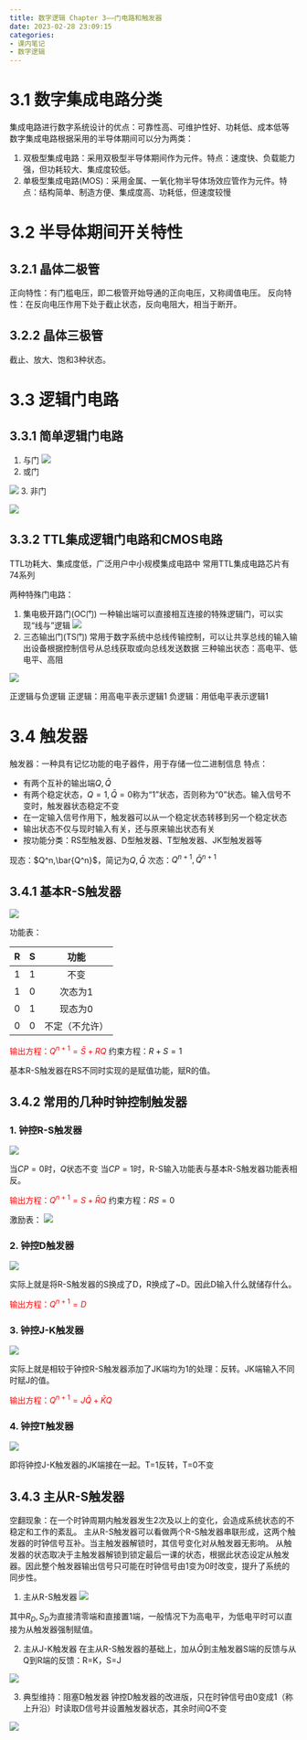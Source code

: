 ```yaml
---
title: 数字逻辑 Chapter 3——门电路和触发器
date: 2023-02-28 23:09:15
categories:
- 课内笔记
- 数字逻辑
---
```

# 3.1 数字集成电路分类
集成电路进行数字系统设计的优点：可靠性高、可维护性好、功耗低、成本低等
数字集成电路根据采用的半导体期间可以分为两类：
1. 双极型集成电路：采用双极型半导体期间作为元件。特点：速度快、负载能力强，但功耗较大、集成度较低。
2. 单极型集成电路(MOS)：采用金属、一氧化物半导体场效应管作为元件。特点：结构简单、制造方便、集成度高、功耗低，但速度较慢

# 3.2 半导体期间开关特性
## 3.2.1 晶体二极管
正向特性：有门槛电压，即二极管开始导通的正向电压，又称阈值电压。
反向特性：在反向电压作用下处于截止状态，反向电阻大，相当于断开。

## 3.2.2 晶体三极管
截止、放大、饱和3种状态。

# 3.3 逻辑门电路
## 3.3.1 简单逻辑门电路
1. 与门
![](1.png)
2. 或门

![](2.png)
3. 非门

![](3.png)

## 3.3.2 TTL集成逻辑门电路和CMOS电路
TTL功耗大、集成度低，广泛用户中小规模集成电路中
常用TTL集成电路芯片有74系列

两种特殊门电路：
1. 集电极开路门(OC门)
	一种输出端可以直接相互连接的特殊逻辑门，可以实现“线与”逻辑
![](4.png)
2. 三态输出门(TS门)
	常用于数字系统中总线传输控制，可以让共享总线的输入输出设备根据控制信号从总线获取或向总线发送数据
	三种输出状态：高电平、低电平、高阻

![](5.png)

正逻辑与负逻辑
正逻辑：用高电平表示逻辑1
负逻辑：用低电平表示逻辑1

# 3.4 触发器

触发器：一种具有记忆功能的电子器件，用于存储一位二进制信息
特点：
- 有两个互补的输出端$Q,\bar Q$
- 有两个稳定状态，$Q=1,\bar Q=0$称为“1”状态，否则称为“0”状态。输入信号不变时，触发器状态稳定不变
- 在一定输入信号作用下，触发器可以从一个稳定状态转移到另一个稳定状态
- 输出状态不仅与现时输入有关，还与原来输出状态有关
- 按功能分类：RS型触发器、D型触发器、T型触发器、JK型触发器等

现态：$Q^n,\bar{Q^n}$，简记为$Q,\bar Q$
次态：$Q^{n+1},\bar Q^{n+1}$

## 3.4.1 基本R-S触发器
![](6.png)

功能表：

|R|S|功能|
|:-:|:-:|:-:|
|1|1|不变|
|1|0|次态为1|
|0|1|现态为0|
|0|0|不定（不允许）|

<font color=red>输出方程：$Q^{n+1}=\bar S+RQ$</font>
约束方程：$R+S=1$

基本R-S触发器在RS不同时实现的是赋值功能，赋R的值。

## 3.4.2 常用的几种时钟控制触发器

### 1. 钟控R-S触发器
![](7.png)

当$CP=0$时，$Q$状态不变
当$CP=1$时，R-S输入功能表与基本R-S触发器功能表相反。

<font color=red>输出方程：$Q^{n+1}=S+\bar RQ$</font>
约束方程：$RS=0$

激励表：
![](8.png)

### 2. 钟控D触发器

![](9.png)

实际上就是将R-S触发器的S换成了D，R换成了~D。因此D输入什么就储存什么。

<font color=red>输出方程：$Q^{n+1}=D$</font>

### 3. 钟控J-K触发器

![](10.png)

实际上就是相较于钟控R-S触发器添加了JK端均为1的处理：反转。JK端输入不同时赋J的值。

<font color=red>输出方程：$Q^{n+1}=J\bar Q+\bar KQ$</font>

### 4. 钟控T触发器

![](11.png)

即将钟控J-K触发器的JK端接在一起。T=1反转，T=0不变

## 3.4.3 主从R-S触发器
空翻现象：在一个时钟周期内触发器发生2次及以上的变化，会造成系统状态的不稳定和工作的紊乱。
主从R-S触发器可以看做两个R-S触发器串联形成，这两个触发器的时钟信号互补。当主触发器解锁时，其信号变化对从触发器无影响。
从触发器的状态取决于主触发器解锁到锁定最后一课的状态，根据此状态设定从触发器。因此整个触发器输出信号只可能在时钟信号由1变为0时改变，提升了系统的同步性。

1. 主从R-S触发器
![](12.png)

其中$R_D,S_D$为直接清零端和直接置1端，一般情况下为高电平，为低电平时可以直接为从触发器强制赋值。

2. 主从J-K触发器
在主从R-S触发器的基础上，加从$\bar Q$到主触发器S端的反馈与从Q到R端的反馈：R=K，S=J

![](13.png)

3. 典型维持：阻塞D触发器
钟控D触发器的改进版，只在时钟信号由0变成1（称上升沿）时读取D信号并设置触发器状态，其余时间Q不变

![](14.png)
